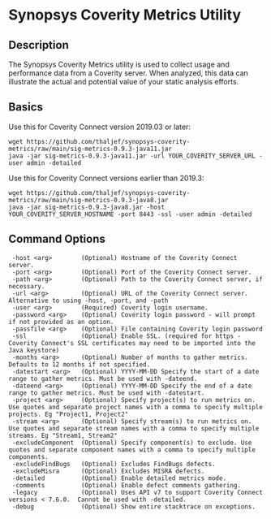 # Synopsys Coverity Metrics Utility

## Description

The Synopsys Coverity Metrics utility is used to collect usage and performance
data from a Coverity server. When analyzed, this data can illustrate the actual
and potential value of your static analysis efforts.

## Basics

Use this for Coverity Connect version 2019.03 or later:
```
wget https://github.com/thaljef/synopsys-coverity-metrics/raw/main/sig-metrics-0.9.3-java11.jar
java -jar sig-metrics-0.9.3-java11.jar -url YOUR_COVERITY_SERVER_URL -user admin -detailed
```

Use this for Coverity Connect versions earlier than 2019.3:
```
wget https://github.com/thaljef/synopsys-coverity-metrics/raw/main/sig-metrics-0.9.3-java8.jar
java -jar sig-metrics-0.9.3-java8.jar -host YOUR_COVERITY_SERVER_HOSTNAME -port 8443 -ssl -user admin -detailed
```

## Command Options

```
 -host <arg>        (Optional) Hostname of the Coverity Connect server.
 -port <arg>        (Optional) Port of the Coverity Connect server.
 -path <arg>        (Optional) Path to the Coverity Connect server, if necessary.
 -url <arg>         (Optional) URL of the Coverity Connect server. Alternative to using -host, -port, and -path
 -user <arg>        (Required) Coverity login username.
 -password <arg>    (Optional) Coverity login password - will prompt if not provided as an option.
 -passfile <arg>    (Optional) File containing Coverity login password
 -ssl               (Optional) Enable SSL. (required for https - Coverity Connect's SSL certificates may need to be imported into the Java keystore)
 -months <arg>      (Optional) Number of months to gather metrics. Defaults to 12 months if not specified.
 -datestart <arg>   (Optional) YYYY-MM-DD Specify the start of a date range to gather metrics. Must be used with -dateend.
 -dateend <arg>     (Optional) YYYY-MM-DD Specify the end of a date range to gather metrics. Must be used with -datestart.
 -project <arg>     (Optional) Specify project(s) to run metrics on. Use quotes and separate project names with a comma to specify multiple projects. Eg "Project1, Project2"
 -stream <arg>      (Optional) Specify stream(s) to run metrics on. Use quotes and separate stream names with a comma to specify multiple streams. Eg "Stream1, Stream2"
 -excludeComponent  (Optional) Specify component(s) to exclude. Use quotes and separate component names with a comma to specify multiple components.
 -excludeFindBugs   (Optional) Excludes FindBugs defects.
 -excludeMisra      (Optional) Excludes MISRA defects.
 -detailed          (Optional) Enable detailed metrics mode.
 -comments          (Optional) Enable defect comments gathering.
 -legacy            (Optional) Uses API v7 to support Coverity Connect versions < 7.6.0.  Cannot be used with -detailed.
 -debug             (Optional) Show entire stacktrace on exceptions.
```
